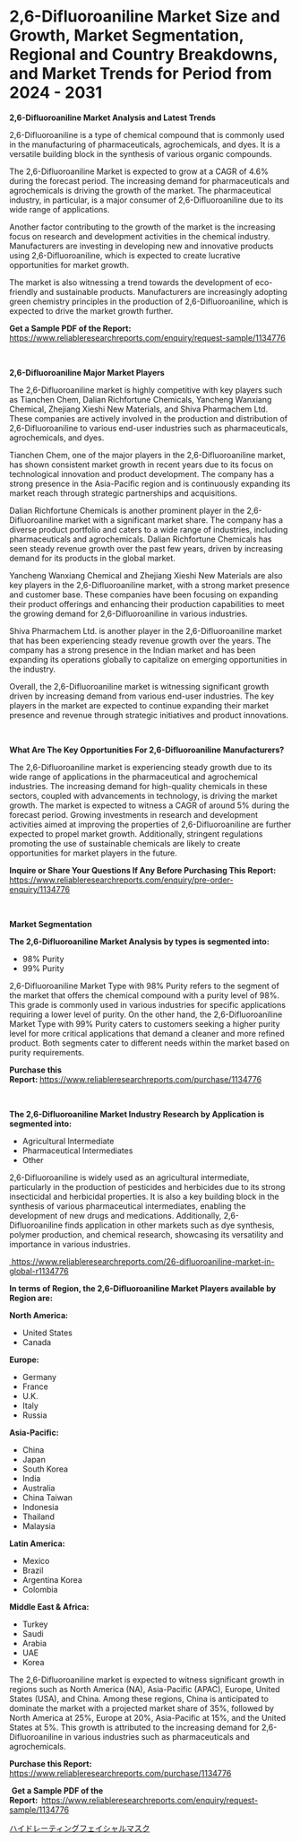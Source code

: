 <p><h1>2,6-Difluoroaniline Market Size and Growth, Market Segmentation, Regional and Country Breakdowns, and Market Trends for Period from 2024 -  2031</h1></p><p><strong>2,6-Difluoroaniline Market Analysis and Latest Trends</strong></p>
<p><p>2,6-Difluoroaniline is a type of chemical compound that is commonly used in the manufacturing of pharmaceuticals, agrochemicals, and dyes. It is a versatile building block in the synthesis of various organic compounds.</p><p>The 2,6-Difluoroaniline Market is expected to grow at a CAGR of 4.6% during the forecast period. The increasing demand for pharmaceuticals and agrochemicals is driving the growth of the market. The pharmaceutical industry, in particular, is a major consumer of 2,6-Difluoroaniline due to its wide range of applications.</p><p>Another factor contributing to the growth of the market is the increasing focus on research and development activities in the chemical industry. Manufacturers are investing in developing new and innovative products using 2,6-Difluoroaniline, which is expected to create lucrative opportunities for market growth.</p><p>The market is also witnessing a trend towards the development of eco-friendly and sustainable products. Manufacturers are increasingly adopting green chemistry principles in the production of 2,6-Difluoroaniline, which is expected to drive the market growth further.</p></p>
<p><strong>Get a Sample PDF of the Report:&nbsp;</strong> <a href="https://www.reliableresearchreports.com/enquiry/request-sample/1134776">https://www.reliableresearchreports.com/enquiry/request-sample/1134776</a></p>
<p>&nbsp;</p>
<p><strong>2,6-Difluoroaniline Major Market Players</strong></p>
<p><p>The 2,6-Difluoroaniline market is highly competitive with key players such as Tianchen Chem, Dalian Richfortune Chemicals, Yancheng Wanxiang Chemical, Zhejiang Xieshi New Materials, and Shiva Pharmachem Ltd. These companies are actively involved in the production and distribution of 2,6-Difluoroaniline to various end-user industries such as pharmaceuticals, agrochemicals, and dyes.</p><p>Tianchen Chem, one of the major players in the 2,6-Difluoroaniline market, has shown consistent market growth in recent years due to its focus on technological innovation and product development. The company has a strong presence in the Asia-Pacific region and is continuously expanding its market reach through strategic partnerships and acquisitions.</p><p>Dalian Richfortune Chemicals is another prominent player in the 2,6-Difluoroaniline market with a significant market share. The company has a diverse product portfolio and caters to a wide range of industries, including pharmaceuticals and agrochemicals. Dalian Richfortune Chemicals has seen steady revenue growth over the past few years, driven by increasing demand for its products in the global market.</p><p>Yancheng Wanxiang Chemical and Zhejiang Xieshi New Materials are also key players in the 2,6-Difluoroaniline market, with a strong market presence and customer base. These companies have been focusing on expanding their product offerings and enhancing their production capabilities to meet the growing demand for 2,6-Difluoroaniline in various industries.</p><p>Shiva Pharmachem Ltd. is another player in the 2,6-Difluoroaniline market that has been experiencing steady revenue growth over the years. The company has a strong presence in the Indian market and has been expanding its operations globally to capitalize on emerging opportunities in the industry.</p><p>Overall, the 2,6-Difluoroaniline market is witnessing significant growth driven by increasing demand from various end-user industries. The key players in the market are expected to continue expanding their market presence and revenue through strategic initiatives and product innovations.</p></p>
<p>&nbsp;</p>
<p><strong>What Are The Key Opportunities For 2,6-Difluoroaniline Manufacturers?</strong></p>
<p><p>The 2,6-Difluoroaniline market is experiencing steady growth due to its wide range of applications in the pharmaceutical and agrochemical industries. The increasing demand for high-quality chemicals in these sectors, coupled with advancements in technology, is driving the market growth. The market is expected to witness a CAGR of around 5% during the forecast period. Growing investments in research and development activities aimed at improving the properties of 2,6-Difluoroaniline are further expected to propel market growth. Additionally, stringent regulations promoting the use of sustainable chemicals are likely to create opportunities for market players in the future.</p></p>
<p><strong>Inquire or Share Your Questions If Any Before Purchasing This Report:</strong> <a href="https://www.reliableresearchreports.com/enquiry/pre-order-enquiry/1134776">https://www.reliableresearchreports.com/enquiry/pre-order-enquiry/1134776</a></p>
<p>&nbsp;</p>
<p><strong>Market Segmentation</strong></p>
<p><strong>The 2,6-Difluoroaniline Market Analysis by types is segmented into:</strong></p>
<p><ul><li>98% Purity</li><li>99% Purity</li></ul></p>
<p><p>2,6-Difluoroaniline Market Type with 98% Purity refers to the segment of the market that offers the chemical compound with a purity level of 98%. This grade is commonly used in various industries for specific applications requiring a lower level of purity. On the other hand, the 2,6-Difluoroaniline Market Type with 99% Purity caters to customers seeking a higher purity level for more critical applications that demand a cleaner and more refined product. Both segments cater to different needs within the market based on purity requirements.</p></p>
<p><strong>Purchase this Report:&nbsp;</strong><a href="https://www.reliableresearchreports.com/purchase/1134776">https://www.reliableresearchreports.com/purchase/1134776</a></p>
<p>&nbsp;</p>
<p><strong>The 2,6-Difluoroaniline Market Industry Research by Application is segmented into:</strong></p>
<p><ul><li>Agricultural Intermediate</li><li>Pharmaceutical Intermediates</li><li>Other</li></ul></p>
<p><p>2,6-Difluoroaniline is widely used as an agricultural intermediate, particularly in the production of pesticides and herbicides due to its strong insecticidal and herbicidal properties. It is also a key building block in the synthesis of various pharmaceutical intermediates, enabling the development of new drugs and medications. Additionally, 2,6-Difluoroaniline finds application in other markets such as dye synthesis, polymer production, and chemical research, showcasing its versatility and importance in various industries.</p></p>
<p><a href="https://www.reliableresearchreports.com/26-difluoroaniline-market-in-global-r1134776">&nbsp;https://www.reliableresearchreports.com/26-difluoroaniline-market-in-global-r1134776</a></p>
<p><strong>In terms of Region, the 2,6-Difluoroaniline Market Players available by Region are:</strong></p>
<p>
    <p> <strong> North America: </strong>
        <ul>
            <li>United States</li>
            <li>Canada</li>
        </ul>
        </p> 
    <p> <strong> Europe: </strong>
        <ul>
            <li>Germany</li>
            <li>France</li>
            <li>U.K.</li>
            <li>Italy</li>
            <li>Russia</li>
        </ul>
        </p> 
    <p> <strong> Asia-Pacific: </strong>
        <ul>
            <li>China</li>
            <li>Japan</li>
            <li>South Korea</li>
            <li>India</li>
            <li>Australia</li>
            <li>China Taiwan</li>
            <li>Indonesia</li>
            <li>Thailand</li>
            <li>Malaysia</li>
        </ul>
        </p> 
    <p> <strong> Latin America: </strong>
        <ul>
            <li>Mexico</li>
            <li>Brazil</li>
            <li>Argentina Korea</li>
            <li>Colombia</li>
        </ul>
        </p> 
    <p> <strong> Middle East & Africa: </strong>
        <ul>
            <li>Turkey</li>
            <li>Saudi</li>
            <li>Arabia</li>
            <li>UAE</li>
            <li>Korea</li>
        </ul>
    </p>
    </p>
<p><p>The 2,6-Difluoroaniline market is expected to witness significant growth in regions such as North America (NA), Asia-Pacific (APAC), Europe, United States (USA), and China. Among these regions, China is anticipated to dominate the market with a projected market share of 35%, followed by North America at 25%, Europe at 20%, Asia-Pacific at 15%, and the United States at 5%. This growth is attributed to the increasing demand for 2,6-Difluoroaniline in various industries such as pharmaceuticals and agrochemicals.</p></p>
<p><strong>Purchase this Report: </strong><a href="https://www.reliableresearchreports.com/purchase/1134776">https://www.reliableresearchreports.com/purchase/1134776</a></p>
<p>&nbsp;<strong>Get a Sample PDF of the Report:&nbsp;&nbsp;</strong><a href="https://www.reliableresearchreports.com/enquiry/request-sample/1134776">https://www.reliableresearchreports.com/enquiry/request-sample/1134776</a></p>
<p><strong></strong></p>
<p><p><a href="https://github.com/DanykaKilback/Market-Research-Report-List-1/blob/main/6001115104297.md">ハイドレーティングフェイシャルマスク</a></p></p>